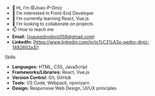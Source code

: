 - 👋 Hi, I’m @Joao-P-Diniz
- 👀 I’m interested in Front-End Developer
- 🌱 I’m currently learning  React, Vue.js
- 💞️ I’m looking to collaborate on projects
- 📫 How to reach me
- **Email:** [joaopedrodiniz058@gmail.com)
- **LinkedIn:** [https://www.linkedin.com/in/jo%C3%A3o-pedro-diniz-1482602a3/)


Skills

- **Languages:** HTML, CSS, JavaScript
- **Frameworks/Libraries:** React, Vue.js
- **Version Control:** Git, GitHub
- **Tools:** VS Code, Webpack, npm/yarn
- **Design:** Responsive Web Design, UI/UX principles
<!---
Joao-P-Diniz/Joao-P-Diniz is a ✨ special ✨ repository because its `README.md` (this file) appears on your GitHub profile.
You can click the Preview link to take a look at your changes.
--->
